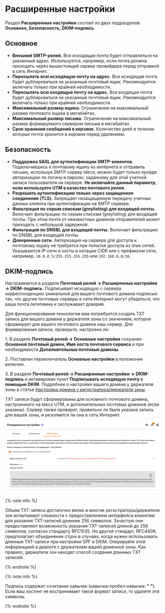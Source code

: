 # Расширенные настройки

Раздел **Расширенные настройки** состоит из двух подразделов: **Основное, Безопасность, DKIM-подпись**.

## Основное

* **Внешний SMTP-релей.** Вся исходящая почта будет отправляться на указанный адрес. Используется, например, если почта должна проходить через вышестоящий сервер провайдера перед отправкой в сеть Интернет.
* **Пересылать всю исходящую почту на адрес.** Вся исходящая почта будет дублироваться на указанный почтовый ящик. Рекомендуется включать только при крайней необходимости.
* **Пересылать всю входящую почту на адрес.** Вся входящая почта будет дублироваться на указанный почтовый ящик. Рекомендуется включать только при крайней необходимости.
* **Максимальный размер ящика.** Ограничение на максимальный размер почтового ящика в мегабайтах.
* **Максимальный размер письма.** Ограничение на максимальный размер формируемого сервером письма в мегабайтах.
* **Срок хранения сообщений в корзине.** Количество дней в течении которых почта хранится в корзине перед удалением.

## Безопасность

* **Поддержка SASL для аутентификации SMTP-клиентов.** Подключившись к почтовому ящику из интернета и отправить письмо, используя SMTP сервер Ideco, можно будет только пройдя авторизацию по логину и паролю, заданному для этой учетной записи пользователя на сервере. **Не включайте данный параметр, если используете UTM в качестве почтового релея.**
* **Разрешить аутентификацию только через защищенное соединение (TLS).** Запрещает незащищенную передачу учетных данных клиента при аутентификации на SMTP сервере.
* **Фильтрация по серым спискам (greylisting) для входящей почты.** Включает фильтрацию по серым спискам (greylisting) для входящей почты. При этом почта от неизвестных доменов отправителей может приходить с небольшой задержкой.
* **Фильтрация по DNSBL для входящей почты.** Включает фильтрацию по DNSBL для входящей почты.
* **Доверенные сети.** Авторизация на сервере для доступа к почтовому ящику не требуется при попытке доступа из этих сетей. Указываются IP-сети и хосты в нотации CIDR или с префиксом сети, например, `10.0.0.5/255.255.255.255` или `192.168.0.0/16`.

## DKIM-подпись

Настраивается в разделе **Почтовый релей -> Расширенные настройки -> DKIM-подпись.** Подписывает исходящую с сервера корреспонденцию уникальной для вашего почтового домена подписью так, что другие почтовые серверы в сети Интернет могут убедиться, что ваша почта легитимна и заслуживает доверия.

Для функционирования технологии вам потребуется создать TXT запись для вашего домена у держателя зоны со значением, которое сформирует для вашего почтового домена наш сервер. Для формирования записи, проверьте, настроено ли:

1\. В разделе **Почтовый релей -> Основные настройки** сохранен **Основной почтовый домен, Имя хоста почтового сервиса** и при необходимости **Дополнительные почтовые домены**.

2\. Поставлен переключатель **Основные настройки** в положение включен.

3\. В разделе **Почтовый релей -&gt; Расширенные настройки -&gt; DKIM-подпись** и активирован пункт **Подписывать исходящую почту с помощью DKIM**. Подробнее о настройке вашего домена у держателя зоны в статье [Настройка домена у регистратора/держателя зоны](domain-settings-at-zone-holder.md).

TXT записи будут сформированы для основного почтового домена, настроенного на Ideco UTM, и дополнительных почтовых доменов (если указаны). Сервер также проверит, правильно ли была указана запись для вашей зоны, и резолвится ли она в сеть Интернет. 

![](../../../_images/dikm-sign.png)

{% note info %}

Объем TXT-записи достаточно велик и многие регистраторы/держатели зон испытывают сложности с предоставлением интерфейса клиентам для указания TXT-записей длиннее 256 символов. Зачастую они предоставляют возможность указания TXT-записей длиной до 256 символов, согласно стандарту RFC1035. Но другой стандарт, RFC4408, предполагает объединение строк в случаях, когда нужно использовать длинные TXT-записи при настройки SPF и DKIM. Оперируйте этой информацией в диалоге с держателем вашей доменной зоны. Как правило, держатели зон находят способ создания длинных TXT записей.

{% endnote %}

{% note info %}

Подпись содержит сочетание кавычек (кавычка-пробел-кавычка: **" "**). \
Если ваш хостинг не воспринимает такой формат записи, то удалите эти символы.

{% endnote %}

